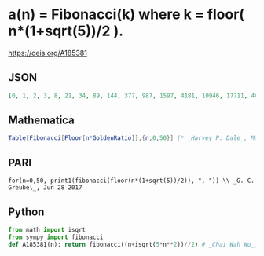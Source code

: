 # a\(n\) \= Fibonacci\(k\) where k \= floor\( n\*\(1\+sqrt\(5\)\)/2 \)\.
https://oeis.org/A185381
## JSON
```JSON
[0, 1, 2, 3, 8, 21, 34, 89, 144, 377, 987, 1597, 4181, 10946, 17711, 46368, 75025, 196418, 514229, 832040, 2178309, 3524578, 9227465, 24157817, 39088169, 102334155, 267914296, 433494437, 1134903170, 1836311903, 4807526976, 12586269025, 20365011074, 53316291173, 139583862445, 225851433717, 591286729879, 956722026041, 2504730781961, 6557470319842]
```
## Mathematica
```Mathematica
Table[Fibonacci[Floor[n*GoldenRatio]],{n,0,50}] (* _Harvey P. Dale_, May 24 2016 *)
```
## PARI
```PARI
for(n=0,50, print1(fibonacci(floor(n*(1+sqrt(5))/2)), ", ")) \\ _G. C. Greubel_, Jun 28 2017
```
## Python
```Python
from math import isqrt
from sympy import fibonacci
def A185381(n): return fibonacci((n+isqrt(5*n**2))//2) # _Chai Wah Wu_, Jan 11 2022
```
